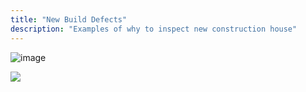 ```yaml
---
title: "New Build Defects"
description: "Examples of why to inspect new construction house"
---
```


![image](/media/defects/new/AC_FROZEN_OUTSIDE_LINE.JPG)

<img src="/media/defects/new/AC_FROZEN_OUTSIDE_LINE.JPG">
